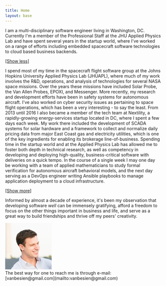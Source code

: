 ```yaml
---
title: Home
layout: base
---
```


I am a multi-disciplinary software engineer living in Washington, DC. Currently I'm a member of the Professional Staff at the JHU Applied Physics Lab and have spent several years in the startup world, where I've worked on a range of efforts including embedded spacecraft software technologies to cloud based business backends.

<a id="read_less_link" href="#">[Show less]</a>

<span class="read_more_content">
I spend most of my time in the spacecraft flight software group at the Johns Hopkins University Applied Physics Lab (JHUAPL), where much of my work involves the R&amp;D, operations, and analysis of technologies for several NASA space missions. Over the years these missions have included Solar Probe, the Van Allen Probes, EPOXI, and Messenger. More recently, my research and development efforts have been in safety systems for autonomous aircraft. I've also worked on cyber security issues as pertaining to space flight operations, which has been a very interesting - to say the least.
</span>

<span class="read_more_content">
From 2013 until 2016 I also became a member of the tech team at Nextility, a rapidly-growing energy-services startup located in DC, where I spent a few days each week. My work there included the development of SCADA systems for solar hardware and a framework to collect and normalize daily pricing data from major East Coast gas and electricity utilities, which is one of the key ingredients for enabling its brokerage line-of-business.
</span>

<span class="read_more_content">
Spending time in the startup world and at the Applied Physics Lab has allowed me to foster both depth in technical research, as well as competency in developing and deploying high-quality, business-critical software with deliveries on a quick tempo. In the course of a single week I may one day be working with a team of applied mathematicians to study formal verification for autonomous aircraft behavioral models, and the next day serving as a DevOps engineer writing Ansible playbooks to manage application deployment to a cloud infrastructure.
</span>

<a id="read_more_link" href="#">[Show more]</a>

Informed by almost a decade of experience, it's been my observation that developing software *well* can be immensely gratifying, afford a freedom to focus on the other things important in business and life, and serve as a great way to build friendships and thrive off my peers' creativity.

<img id="my-photo" src="/resources/images/BB-10.jpg" />

<br />
The best way for one to reach me is through e-mail: [vanbesien@gmail.com](mailto:vanbesien@gmail.com)

